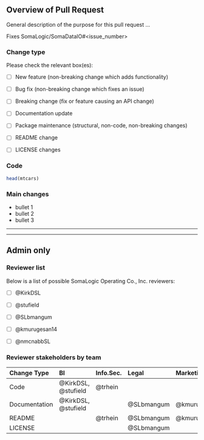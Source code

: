 
## Overview of Pull Request
General description of the purpose for this pull request ...

Fixes SomaLogic/SomaDataIO#<issue_number>

### Change type
Please check the relevant box(es):

- [ ] New feature (non-breaking change which adds functionality)
- [ ] Bug fix (non-breaking change which fixes an issue)
- [ ] Breaking change (fix or feature causing an API change)
- [ ] Documentation update
- [ ] Package maintenance (structural, non-code, non-breaking changes)
- [ ] README change
- [ ] LICENSE changes


### Code
```r
head(mtcars)
```


### Main changes

- bullet 1
- bullet 2
- bullet 3


---

---


## Admin only
### Reviewer list
Below is a list of possible SomaLogic Operating Co., Inc. reviewers:

- [ ] @KirkDSL
- [ ] @stufield
- [ ] @SLbmangum
- [ ] @kmurugesan14
- [ ] @nmcnabbSL


### Reviewer stakeholders by team

| Change Type   | BI                  | Info.Sec. | Legal      | Marketing     | Regulatory |
|:------------- |:------------------- |:--------- |:---------- |:------------- |:---------- |
| Code          | @KirkDSL, @stufield | @trhein   |            |               |            |
| Documentation | @KirkDSL, @stufield |           | @SLbmangum | @kmurugesan14 |            |
| README        |                     | @trhein   | @SLbmangum | @kmurugesan14 | @nmcnabbSL |
| LICENSE       |                     |           | @SLbmangum |               |            |

